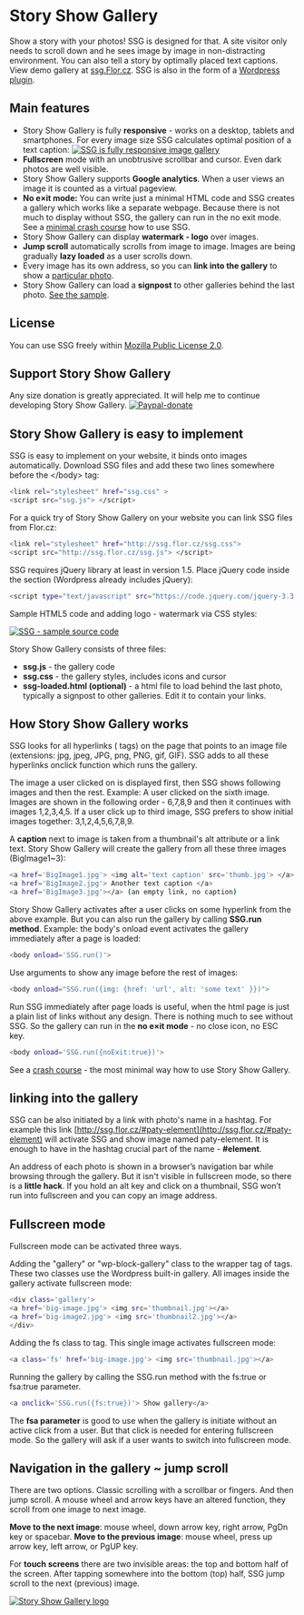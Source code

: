 # Story Show Gallery 

Show a story with your photos! SSG is designed for that. A site visitor only needs to scroll down and he sees image by image in non-distracting environment. You can also tell a story by optimally placed text captions. View demo gallery at [ssg.Flor.cz](http://ssg.flor.cz/). SSG is also in the form of a [Wordpress plugin](http://ssg.flor.cz/wordpress/).

## Main features

- Story Show Gallery is fully **responsive** - works on a desktop, tablets and smartphones. For every image size SSG calculates optimal position of a text caption: [![SSG is fully responsive image gallery](http://ssg.flor.cz/minimal-crash-course/story-show-gallery-responsive-modes-fullscreen.jpg)](http://ssg.flor.cz/)
- **Fullscreen** mode with an unobtrusive scrollbar and cursor. Even dark photos are well visible.
- Story Show Gallery supports **Google analytics**. When a user views an image it is counted as a virtual pageview.
- **No e×it mode:** You can write just a minimal HTML code and SSG creates a gallery which works like a separate webpage. Because there is not much to display without SSG, the gallery can run in the no exit mode. See a [minimal crash course](http://ssg.flor.cz/minimal-crash-course/) how to use SSG.
- Story Show Gallery can display **watermark - logo** over images.
- **Jump scroll** automatically scrolls from image to image. Images are being gradually **lazy loaded** as a user scrolls down.
- Every image has its own address, so you can **link into the gallery** to show a [particular photo](http://ssg.flor.cz/#element).
- Story Show Gallery can load a **signpost** to other galleries behind the last photo. [See the sample](http://ssg.flor.cz/signpost/).

## License
You can use SSG freely within [Mozilla Public License 2.0](https://tldrlegal.com/license/mozilla-public-license-2.0-(mpl-2)).

## Support Story Show Gallery
Any size donation is greatly appreciated. It will help me to continue developing Story Show Gallery.
[![Paypal-donate](http://ssg.flor.cz/img/paypal-donate.png)](https://www.paypal.me/FlorSSG)

## Story Show Gallery is easy to implement
SSG is easy to implement on your website, it binds onto images automatically. Download SSG files and add these two lines somewhere before the &lt;/body&gt; tag:

```sh
<link rel="stylesheet" href="ssg.css" >
<script src="ssg.js"> </script>
```

For a quick try of Story Show Gallery on your website you can link SSG files from Flor.cz:

```sh
<link rel="stylesheet" href="http://ssg.flor.cz/ssg.css">
<script src="http://ssg.flor.cz/ssg.js"> </script>
```

SSG requires jQuery library at least in version 1.5.  Place jQuery code inside the <head> section (Wordpress already includes jQuery):

```sh
<script type="text/javascript" src="https://code.jquery.com/jquery-3.3.1.min.js"></script>
```
Sample HTML5 code and adding logo - watermark via CSS styles:

[![SSG - sample source code](http://ssg.flor.cz/minimal-crash-course/html5-sample-source-code-ssg.png)](http://ssg.flor.cz/minimal-crash-course/html5-sample-source-code-ssg.png)

Story Show Gallery consists of three files: 
- **ssg.js** - the gallery code 
- **ssg.css** - the gallery styles, includes icons and cursor
- **ssg-loaded.html (optional)** -  a html file to load behind the last photo, typically a signpost to other galleries. Edit it to contain your links.

## How Story Show Gallery works
SSG looks for all hyperlinks (<a> tags) on the page that points to an image file  (extensions: jpg, jpeg, JPG, png, PNG, gif, GIF). SSG adds to all these hyperlinks onclick function which runs the gallery. 

The image a user clicked on is displayed first, then SSG shows following images and then the rest. Example: A user clicked on the sixth image. Images are shown in the following order - 6,7,8,9 and then it continues with images 1,2,3,4,5. If a user click up to third image, SSG prefers to show initial images together: 3,1,2,4,5,6,7,8,9.

A **caption** next to image is taken from a thumbnail's alt attribute or a link text. Story Show Gallery will create the gallery from all these three images (BigImage1~3):

```sh
<a href='BigImage1.jpg'> <img alt='text caption' src='thumb.jpg'> </a>
<a href='BigImage2.jpg'> Another text caption </a>
<a href='BigImage3.jpg'></a> (an empty link, no caption)
```

Story Show Gallery activates after a user clicks on some hyperlink from the above example. But you can also run the gallery by calling **SSG.run method**. Example: the body's onload event activates the gallery immediately after a page is loaded:

```sh
<body onload='SSG.run()'>
```
Use arguments to show any image before the rest of images:

```sh
<body onload="SSG.run({img: {href: 'url', alt: 'some text' }})">
```
Run SSG immediately after page loads is useful, when the html page is just a plain list of links without any design. There is nothing much to see without SSG. So the gallery can run in the **no e×it mode** - no close icon, no ESC key.

```sh
<body onload='SSG.run({noExit:true})'>
```
See a [crash course](http://ssg.flor.cz/minimal-crash-course/) - the most minimal way how to use Story Show Gallery.



## linking into the gallery

SSG can be also initiated by a link with photo's name in a hashtag. For example this link [http://ssg.flor.cz/#paty-element](http://ssg.flor.cz/#paty-element) will activate SSG and show image named paty-element. It is enough to have in the hashtag crucial part of the name - **#element**.

An address of each photo is shown in a browser’s navigation bar while browsing through the gallery. But it isn't visible in fullscreen mode, so there is a **little hack**. If you hold an alt key and click on a thumbnail, SSG won’t run into fullscreen and you can copy an image address.

## Fullscreen mode
Fullscreen mode can be activated three ways.

Adding the "gallery" or "wp-block-gallery" class to the wrapper tag of <a> tags. These two classes use the Wordpress built-in gallery. All images inside the gallery activate fullscreen mode:
```sh
<div class='gallery'>
<a href='big-image.jpg'> <img src='thumbnail.jpg'></a>
<a href='big-image2.jpg'> <img src='thumbnail2.jpg'></a>
</div>
```

Adding the fs class to <a> tag. This single image activates fullscreen mode:
```sh
<a class='fs' href='big-image.jpg'> <img src='thumbnail.jpg'></a> 
```

Running the gallery by calling the SSG.run method with the fs:true or fsa:true  parameter.

```sh
<a onclick='SSG.run({fs:true})'> Show gallery</a>
```

The **fsa parameter** is good to use when the gallery is initiate without an active click from a user. But that click is needed for entering fullscreen mode. So the gallery will ask if a user wants to switch into fullscreen mode.

## Navigation in the gallery ~ jump scroll
There are two options. Classic scrolling with a scrollbar or fingers. And then jump scroll. A mouse wheel and arrow keys have an altered function, they scroll from one image to next image.

**Move to the next image**: mouse wheel, down arrow key, right arrow, PgDn key or spacebar. 
**Move to the previous image**: mouse wheel, press up arrow key, left arrow, or PgUP key.

For **touch screens** there are two invisible areas: the top and bottom half of the screen. After tapping somewhere into the bottom (top) half, SSG jump scroll to the next (previous) image.
&nbsp;

[![Story Show Gallery logo](http://ssg.flor.cz/img/story-show-gallery-logo.jpg)](http://ssg.flor.cz/)

